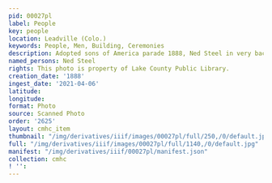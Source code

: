 ```yaml
---
pid: 00027pl
label: People
key: people
location: Leadville (Colo.)
keywords: People, Men, Building, Ceremonies
description: Adopted sons of America parade 1888, Ned Steel in very back
named_persons: Ned Steel
rights: This photo is property of Lake County Public Library.
creation_date: '1888'
ingest_date: '2021-04-06'
latitude: 
longitude: 
format: Photo
source: Scanned Photo
order: '2625'
layout: cmhc_item
thumbnail: "/img/derivatives/iiif/images/00027pl/full/250,/0/default.jpg"
full: "/img/derivatives/iiif/images/00027pl/full/1140,/0/default.jpg"
manifest: "/img/derivatives/iiif/00027pl/manifest.json"
collection: cmhc
! '': 
---
```

